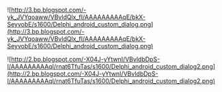 ![http://3.bp.blogspot.com/-yk_JVYqoaww/VBvldQlx_fI/AAAAAAAAAqE/bkX-SeyvobE/s1600/Delphi_android_custom_dialog.png](http://3.bp.blogspot.com/-yk_JVYqoaww/VBvldQlx_fI/AAAAAAAAAqE/bkX-SeyvobE/s1600/Delphi_android_custom_dialog.png)

![http://2.bp.blogspot.com/-X04J-yYtwnI/VBvldbDpS-I/AAAAAAAAAqI/rnat6TfuTas/s1600/Delphi_android_custom_dialog2.png](http://2.bp.blogspot.com/-X04J-yYtwnI/VBvldbDpS-I/AAAAAAAAAqI/rnat6TfuTas/s1600/Delphi_android_custom_dialog2.png)